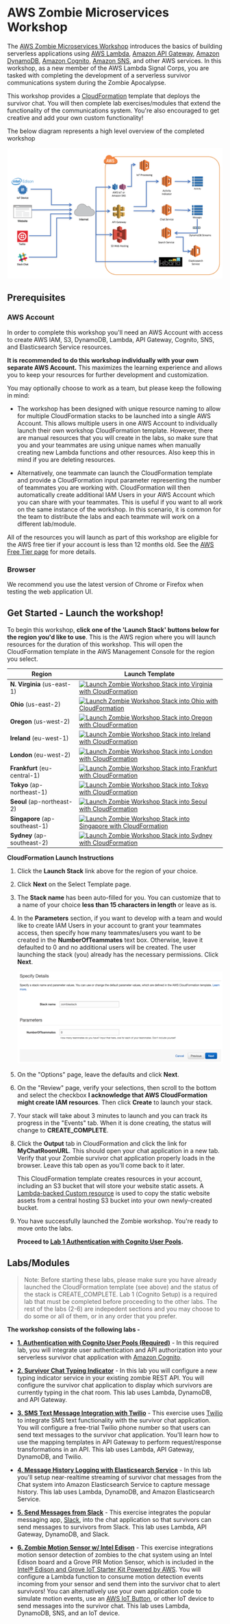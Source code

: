 # AWS Zombie Microservices Workshop

The [AWS Zombie Microservices Workshop](http://aws.amazon.com/events/zombie-microservices-roadshow/) introduces the basics of building serverless applications using [AWS Lambda](https://aws.amazon.com/lambda/), [Amazon API Gateway](https://aws.amazon.com/api-gateway/), [Amazon DynamoDB](https://aws.amazon.com/dynamodb/), [Amazon Cognito](https://aws.amazon.com/cognito/), [Amazon SNS](https://aws.amazon.com/sns/), and other AWS services. In this workshop, as a new member of the AWS Lambda Signal Corps, you are tasked with completing the development of a serverless survivor communications system during the Zombie Apocalypse.

This workshop provides a [CloudFormation](https://aws.amazon.com/cloudformation/) template that deploys the survivor chat. You will then complete lab exercises/modules that extend the functionality of the communications system. You're also encouraged to get creative and add your own custom functionality!

The below diagram represents a high level overview of the completed workshop

![Zombie Microservices Workshop Architecture](images/ZombieArchitectureHighLevel.png)

## Prerequisites

### AWS Account

In order to complete this workshop you'll need an AWS Account with access to create AWS IAM, S3, DynamoDB, Lambda, API Gateway, Cognito, SNS, and Elasticsearch Service resources. 

**It is recommended to do this workshop individually with your own separate AWS Account.** This maximizes the learning experience and allows you to keep your resources for further development and customization. 

You may optionally choose to work as a team, but please keep the following in mind:

* The workshop has been designed with unique resource naming to allow for multiple CloudFormation stacks to be launched into a single AWS Account. This allows multiple users in one AWS Account to individually launch their own workshop CloudFormation template. However, there are manual resources that you will create in the labs, so make sure that you and your teammates are using unique names when manually creating new Lambda functions and other resources. Also keep this in mind if you are deleting resources.

* Alternatively, one teammate can launch the CloudFormation template and provide a CloudFormation input parameter representing the number of teammates you are working with. CloudFormation will then automatically create additional IAM Users in your AWS Account which you can share with your teammates. This is useful if you want to all work on the same instance of the workshop. In this scenario, it is common for the team to distribute the labs and each teammate will work on a different lab/module.

All of the resources you will launch as part of this workshop are eligible for the AWS free tier if your account is less than 12 months old. See the [AWS Free Tier page](https://aws.amazon.com/free/) for more details. 


### Browser

We recommend you use the latest version of Chrome or Firefox when testing the web application UI.

## Get Started - Launch the workshop!

To begin this workshop, **click one of the 'Launch Stack' buttons below for the region you'd like to use**. This is the AWS region where you will launch resources for the duration of this workshop. This will open the CloudFormation template in the AWS Management Console for the region you select.

Region | Launch Template
------------ | -------------
**N. Virginia** (us-east-1) | [![Launch Zombie Workshop Stack into Virginia with CloudFormation](http://docs.aws.amazon.com/AWSCloudFormation/latest/UserGuide/images/cloudformation-launch-stack-button.png)](https://console.aws.amazon.com/cloudformation/home?region=us-east-1#/stacks/new?stackName=zombiestack&templateURL=https://s3.amazonaws.com/aws-zombie-workshop-us-east-1/CreateZombieWorkshop.json)
**Ohio** (us-east-2) | [![Launch Zombie Workshop Stack into Ohio with CloudFormation](http://docs.aws.amazon.com/AWSCloudFormation/latest/UserGuide/images/cloudformation-launch-stack-button.png)](https://console.aws.amazon.com/cloudformation/home?region=us-east-2#/stacks/new?stackName=zombiestack&templateURL=https://s3-us-east-2.amazonaws.com/aws-zombie-workshop-us-east-2/CreateZombieWorkshop.json)
**Oregon** (us-west-2) | [![Launch Zombie Workshop Stack into Oregon with CloudFormation](http://docs.aws.amazon.com/AWSCloudFormation/latest/UserGuide/images/cloudformation-launch-stack-button.png)](https://console.aws.amazon.com/cloudformation/home?region=us-west-2#/stacks/new?stackName=zombiestack&templateURL=https://s3-us-west-2.amazonaws.com/aws-zombie-workshop-us-west-2/CreateZombieWorkshop.json)
**Ireland** (eu-west-1) | [![Launch Zombie Workshop Stack into Ireland with CloudFormation](http://docs.aws.amazon.com/AWSCloudFormation/latest/UserGuide/images/cloudformation-launch-stack-button.png)](https://console.aws.amazon.com/cloudformation/home?region=eu-west-1#/stacks/new?stackName=zombiestack&templateURL=https://s3-eu-west-1.amazonaws.com/aws-zombie-workshop-eu-west-1/CreateZombieWorkshop.json)
**London** (eu-west-2) | [![Launch Zombie Workshop Stack into London with CloudFormation](http://docs.aws.amazon.com/AWSCloudFormation/latest/UserGuide/images/cloudformation-launch-stack-button.png)](https://console.aws.amazon.com/cloudformation/home?region=eu-west-2#/stacks/new?stackName=zombiestack&templateURL=https://s3-eu-west-2.amazonaws.com/aws-zombie-workshop-eu-west-2/CreateZombieWorkshop.json)
**Frankfurt** (eu-central-1) | [![Launch Zombie Workshop Stack into Frankfurt with CloudFormation](http://docs.aws.amazon.com/AWSCloudFormation/latest/UserGuide/images/cloudformation-launch-stack-button.png)](https://console.aws.amazon.com/cloudformation/home?region=eu-central-1#/stacks/new?stackName=zombiestack&templateURL=https://s3-eu-central-1.amazonaws.com/aws-zombie-workshop-eu-central-1/CreateZombieWorkshop.json)
**Tokyo** (ap-northeast-1) | [![Launch Zombie Workshop Stack into Tokyo with CloudFormation](http://docs.aws.amazon.com/AWSCloudFormation/latest/UserGuide/images/cloudformation-launch-stack-button.png)](https://console.aws.amazon.com/cloudformation/home?region=ap-northeast-1#/stacks/new?stackName=zombiestack&templateURL=https://s3-ap-northeast-1.amazonaws.com/aws-zombie-workshop-ap-northeast-1/CreateZombieWorkshop.json)
**Seoul** (ap-northeast-2) | [![Launch Zombie Workshop Stack into Seoul with CloudFormation](http://docs.aws.amazon.com/AWSCloudFormation/latest/UserGuide/images/cloudformation-launch-stack-button.png)](https://console.aws.amazon.com/cloudformation/home?region=ap-northeast-2#/stacks/new?stackName=zombiestack&templateURL=https://s3-ap-northeast-2.amazonaws.com/aws-zombie-workshop-ap-northeast-2/CreateZombieWorkshop.json)
**Singapore** (ap-southeast-1) | [![Launch Zombie Workshop Stack into Singapore with CloudFormation](http://docs.aws.amazon.com/AWSCloudFormation/latest/UserGuide/images/cloudformation-launch-stack-button.png)](https://console.aws.amazon.com/cloudformation/home?region=ap-southeast-1#/stacks/new?stackName=zombiestack&templateURL=https://s3-ap-southeast-1.amazonaws.com/aws-zombie-workshop-ap-southeast-1/CreateZombieWorkshop.json)
**Sydney** (ap-southeast-2) | [![Launch Zombie Workshop Stack into Sydney with CloudFormation](http://docs.aws.amazon.com/AWSCloudFormation/latest/UserGuide/images/cloudformation-launch-stack-button.png)](https://console.aws.amazon.com/cloudformation/home?region=ap-southeast-2#/stacks/new?stackName=zombiestack&templateURL=https://s3-ap-southeast-2.amazonaws.com/aws-zombie-workshop-ap-southeast-2/CreateZombieWorkshop.json)

<strong>CloudFormation Launch Instructions</strong>

1. Click the **Launch Stack** link above for the region of your choice.

2. Click **Next** on the Select Template page.

3. The **Stack name** has been auto-filled for you. You can customize that to a name of your choice **less than 15 characters in length** or leave as is.

4. In the **Parameters** section, if you want to develop with a team and would like to create IAM Users in your account to grant your teammates access, then specify how many teammates/users you want to be created in the **NumberOfTeammates** text box. Otherwise, leave it defaulted to 0 and no additional users will be created. The user launching the stack (you) already has the necessary permissions. Click **Next**.

    ![LaunchCloudFormationTemplate](images/LaunchCloudFormationTemplate.png)

5. On the "Options" page, leave the defaults and click **Next**.

6. On the "Review" page, verify your selections, then scroll to the bottom and select the checkbox **I acknowledge that AWS CloudFormation might create IAM resources**. Then click **Create** to launch your stack.

7. Your stack will take about 3 minutes to launch and you can track its progress in the "Events" tab. When it is done creating, the status will change to **CREATE_COMPLETE**.

8. Click the **Output** tab in CloudFormation and click the link for **MyChatRoomURL**. This should open your chat application in a new tab. Verify that your Zombie survivor chat application properly loads in the browser. Leave this tab open as you'll come back to it later.

    This CloudFormation template creates resources in your account, including an S3 bucket that will store your website static assets. A [Lambda-backed Custom resource](http://docs.aws.amazon.com/AWSCloudFormation/latest/UserGuide/template-custom-resources-lambda.html) is used to copy the static website assets from a central hosting S3 bucket into your own newly-created bucket.

9. You have successfully launched the Zombie workshop. You're ready to move onto the labs. 

    **Proceed to [Lab 1 Authentication with Cognito User Pools](1_Cognito).**

## Labs/Modules

> Note: Before starting these labs, please make sure you have already launched the CloudFormation template (see above) and the status of the stack is CREATE_COMPLETE. Lab 1 (Cognito Setup) is a required lab that must be completed before proceeding to the other labs. The rest of the labs (2-6) are indepedent sections and you may choose to do some or all of them, or in any order that you prefer.

**The workshop consists of the following labs -** 

- [**1. Authentication with Cognito User Pools (Required)**](1_Cognito) - In this required lab, you will integrate user authentication and API authorization into your serverless survivor chat application with [Amazon Cognito](https://aws.amazon.com/cognito/). 

- [**2. Survivor Chat Typing Indicator**](2_TypingIndicator) - In this lab you will configure a new typing indicator service in your existing zombie REST API. You will configure the survivor chat application to display which survivors are currently typing in the chat room. This lab uses Lambda, DynamoDB, and API Gateway.

- [**3. SMS Text Message Integration with Twilio**](3_TwilioSMS) - This exercise uses [Twilio](https://twilio.com) to integrate SMS text functionality with the survivor chat application. You will configure a free-trial Twilio phone number so that users can send text messages to the survivor chat application. You'll learn how to use the mapping templates in API Gateway to perform request/response transformations in an API. This lab uses Lambda, API Gateway, DynamoDB, and Twilio.

- [**4. Message History Logging with Elasticsearch Service**](4_Elasticsearch) - In this lab you'll setup near-realtime streaming of survivor chat messages from the Chat system into Amazon Elasticsearch Service to capture message history. This lab uses Lambda, DynamoDB, and Amazon Elasticsearch Service.

- [**5. Send Messages from Slack**](5_Slack) - This exercise integrates the popular messaging app, [Slack](http://slack.com), into the chat application so that survivors can send messages to survivors from Slack. This lab uses Lambda, API Gateway, DynamoDB, and Slack.

- [**6. Zombie Motion Sensor w/ Intel Edison**](6_ZombieSensor) - This exercise integrations motion sensor detection of zombies to the chat system using an Intel Edison board and a Grove PIR Motion Sensor, which is included in the [Intel® Edison and Grove IoT Starter Kit Powered by AWS](https://www.amazon.com/gp/product/B0168KU5FK?ref%5F=sr%5F1%5F1&qid=1488908337&sr=8-1-spons&keywords=grove%20iot%20starter%20kit%20aws&psc=1&smid=A1YP59NGBNBZUR&pldnSite=1). You will configure a Lambda function to consume motion detection events incoming from your sensor and send them into the survivor chat to alert survivors! You can alternatively use your own application code to simulate motion events, use an [AWS IoT Button](https://aws.amazon.com/iotbutton/), or other IoT device to send messages into the survivor chat. This lab uses Lambda, DynamoDB, SNS, and an IoT device.
